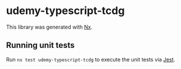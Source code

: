# udemy-typescript-tcdg

This library was generated with [Nx](https://nx.dev).

## Running unit tests

Run `nx test udemy-typescript-tcdg` to execute the unit tests via [Jest](https://jestjs.io).
